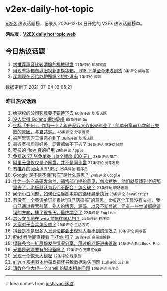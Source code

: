 # v2ex-daily-hot-topic

[V2EX](https://www.v2ex.com/) 热议话题榜，记录从 2020-12-18 日开始的 V2EX 热议话题榜单。

**网站版：[V2EX daily hot topic web](https://boojack.github.io/v2ex-daily-hot-topic-web/)**

## 今日热议话题

<!-- TODAY BEGIN -->

1. [求推荐声音比较清脆的机械键盘](https://www.v2ex.com/t/787400) `11条评论` `机械键盘`
1. [用现有冰箱做以旧换新更换冰箱， 618 下单至今未收到货](https://www.v2ex.com/t/787399) `8条评论` `问与答`
1. [深圳现在还给办护照吗？想办港卡](https://www.v2ex.com/t/787401) `7条评论` `深圳`

数据更新于 2021-07-04 03:05:21

<!-- TODAY END -->

### 昨日热议话题

<!-- YESTERDAY BEGIN -->

1. [给期权的公司究竟要不要待下去](https://www.v2ex.com/t/787259) `66条评论` `职场话题`
1. [没人觉得 Golang 很垃圾吗](https://www.v2ex.com/t/787343) `65条评论` `Go`
1. [坐标「郑州」，作为一个 7 年产品我又叒出来创业了！简单分享前几次创业失败的原因，与君共勉。](https://www.v2ex.com/t/787263) `45条评论` `分享发现`
1. [被阿里实习工资恶心到了](https://www.v2ex.com/t/787351) `36条评论` `职场话题`
1. [最近宽带质量好差，网管都做不下去了](https://www.v2ex.com/t/787299) `30条评论` `宽带症候群`
1. [罗技的 flow 真的好用](https://www.v2ex.com/t/787272) `29条评论` `Apple`
1. [免费送 77 张免单券（单个额度 600 元）](https://www.v2ex.com/t/787329) `28条评论` `推广`
1. [阿里云盘仅仅是个网盘，并不是同步盘](https://www.v2ex.com/t/787258) `27条评论` `分享发现`
1. [有推荐的阅读 APP 吗？](https://www.v2ex.com/t/787310) `25条评论` `程序员`
1. [Google 是不是不懂“缆车”是什么意思？](https://www.v2ex.com/t/787270) `24条评论` `Google`
1. [作为一名产品研发总监，销售部门提的意见，每次拒绝，他们就反馈到老板那里去了，老板就认为我们不配合！怎么破？](https://www.v2ex.com/t/787251) `23条评论` `职场话题`
1. [问个小白问题，如何让油猴脚本中的循环异步执行](https://www.v2ex.com/t/787256) `23条评论` `JavaScript`
1. [有没有一个英语单词能表达“自己瞎搞搞”的意思，比如这个工具没有文档，我自己通过搜索引擎，别人的博客，源码，以及不断尝试，但有一些尝试都是错误的方向，搞了很多天，最终学会了](https://www.v2ex.com/t/787357) `22条评论` `English`
1. [怎么安全地在 web 前端存储私钥？](https://www.v2ex.com/t/787379) `21条评论` `程序员`
1. [大家对于当兵怎么想？](https://www.v2ex.com/t/787278) `20条评论` `生活方式`
1. [抖音是不是很多人发评论都会出现别人看不到的情况？](https://www.v2ex.com/t/787325) `18条评论` `问与答`
1. [iPad 科学能直接看 TikTok 吗？](https://www.v2ex.com/t/787254) `18条评论` `宽带症候群`
1. [绿联多合一扩展坞发热情况分享，用过的老哥进来说说](https://www.v2ex.com/t/787332) `14条评论` `MacBook Pro`
1. [光猫是必须要有的设备吗？](https://www.v2ex.com/t/787335) `12条评论` `宽带症候群`
1. [发现一个惊天大秘密](https://www.v2ex.com/t/787252) `12条评论` `程序员`
1. [aliyun 服务器本地磁盘损坏导致数据丢失问题](https://www.v2ex.com/t/787328) `11条评论` `云计算`
1. [请教各位大佬一个 shell 的脚本相关问题](https://www.v2ex.com/t/787389) `10条评论` `程序员`

<!-- YESTERDAY END -->

---

💡 Idea comes from [justjavac 迷渡](https://github.com/justjavac/)
